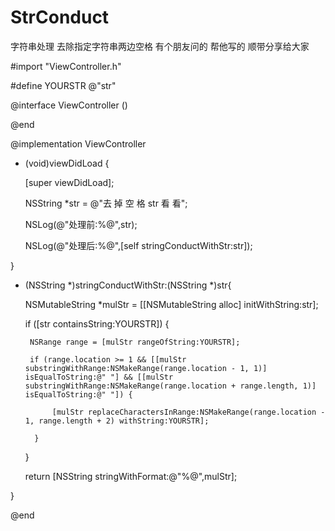 # StrConduct
字符串处理  去除指定字符串两边空格
有个朋友问的 帮他写的 顺带分享给大家

#import "ViewController.h"

#define YOURSTR @"str"

@interface ViewController ()


@end


@implementation ViewController

- (void)viewDidLoad {

    [super viewDidLoad];
    
    
    NSString *str = @"去 掉 空 格 str 看 看";
    
    NSLog(@"处理前:%@",str);
    
    NSLog(@"处理后:%@",[self stringConductWithStr:str]);
    
}

- (NSString *)stringConductWithStr:(NSString *)str{

    NSMutableString *mulStr = [[NSMutableString alloc] initWithString:str];
    
    if ([str containsString:YOURSTR]) {
       
       NSRange range = [mulStr rangeOfString:YOURSTR];
       
       if (range.location >= 1 && [[mulStr substringWithRange:NSMakeRange(range.location - 1, 1)] isEqualToString:@" "] && [[mulStr substringWithRange:NSMakeRange(range.location + range.length, 1)] isEqualToString:@" "]) {
       
            [mulStr replaceCharactersInRange:NSMakeRange(range.location - 1, range.length + 2) withString:YOURSTR];
            
        }
        
    }
    
    return [NSString stringWithFormat:@"%@",mulStr];
    
}

@end

